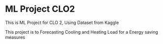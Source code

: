 # ML Project CLO2
This is ML Project for CLO 2, Using Dataset from Kaggle

This project is to Forecasting Cooling and Heating Load for a Energy saving measures
